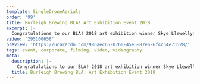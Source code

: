 ```yaml
---
template: SingleDroneAerials
order: '99'
title: Burleigh Brewing BLA! Art Exhibition Event 2018
excerpt: |-
  Congratulations to our BLA! 2018 art exhibition winner Skye Llewellyn! This year Burleigh Brewing awarded $5,000 to the overall BLA winner to progress the future of an emerging local artist! We had 16 artists exhibiting and over 500 people attending and voting on the night. With 90 votes from the public and 2 votes from the judges, Skye Llewellyn took home the Golden Growler and $5,000 to further her art dream.What a fun event to capture!
video: '295100658'
preview: 'https://ucarecdn.com/986aec65-0760-45e5-87e6-6f4c54e73528/'
tags: event, corporate, filming, video, videography
meta:
  description: |-
    Congratulations to our BLA! 2018 art exhibition winner Skye Llewellyn! This year Burleigh Brewing awarded $5,000 to the overall BLA winner to progress the future of an emerging local artist! We had 16 artists exhibiting and over 500 people attending and voting on the night. With 90 votes from the public and 2 votes from the judges, Skye Llewellyn took home the Golden Growler and $5,000 to further her art dream.What a fun event to capture!
  title: Burleigh Brewing BLA! Art Exhibition Event 2018
---
```

